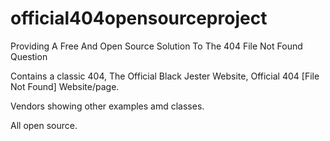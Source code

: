 # official404opensourceproject
Providing A Free And Open Source Solution To The 404 File Not Found Question

Contains a classic 404, The Official Black Jester Website, Official 404 [File Not Found] Website/page.



Vendors showing other examples amd classes.


All open source.
